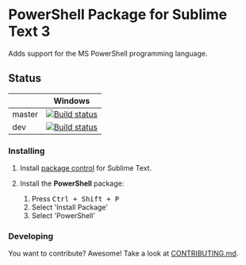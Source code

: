 # PowerShell Package for Sublime Text 3

Adds support for the MS PowerShell programming language.


## Status

|         |Windows |
|---------|:------:|
|master|[![Build status](https://ci.appveyor.com/api/projects/status/fgbrealw58sd8ado/branch/master?svg=true)](https://ci.appveyor.com/project/guillermooo/powershell/branch/master)|
|dev|[![Build status](https://ci.appveyor.com/api/projects/status/fgbrealw58sd8ado/branch/dev?svg=true)](https://ci.appveyor.com/project/guillermooo/powershell/branch/dev)|



### Installing

1. Install [package control][package_control] for Sublime Text.
1. Install the **PowerShell** package:

	1. Press <kbd>Ctrl + Shift + P</kbd>
	1. Select 'Install Package'
	1. Select 'PowerShell'


### Developing

You want to contribute? Awesome! Take a look at [CONTRIBUTING.md](CONTRIBUTING.md).


[package_control]: https://sublime.wbond.net/installation
